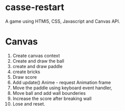 # casse-restart

A game using HTMl5, CSS, Javascript and Canvas API.

# Canvas

1. Create canvas context
2. Create and draw the ball
3. create and draw paddle
4. create bricks
5. Draw score
6. Add update() Anime - request Animation frame
7. Move the paddle using keyboard event handler,
8. Move ball and add wall bounderies
9. Increase the score after breaking wall
10. Lose and reset.

